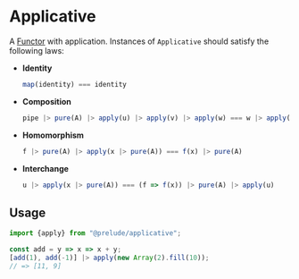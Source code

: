 # Applicative

A [Functor] with application. Instances of `Applicative` should satisfy the 
following laws:

- **Identity**
  ```js
  map(identity) === identity
  ```
- **Composition**
  ```js
  pipe |> pure(A) |> apply(u) |> apply(v) |> apply(w) === w |> apply(v |> apply(u))
  ```
- **Homomorphism**
  ```js
  f |> pure(A) |> apply(x |> pure(A)) === f(x) |> pure(A)
  ```
- **Interchange**
  ```js
  u |> apply(x |> pure(A)) === (f => f(x)) |> pure(A) |> apply(u)
  ```

[Functor]: https://github.com/ysaskia/prelude/tree/master/packages/trait-functor#readme

## Usage

```js
import {apply} from "@prelude/applicative";

const add = y => x => x + y;
[add(1), add(-1)] |> apply(new Array(2).fill(10));
// => [11, 9]
```
